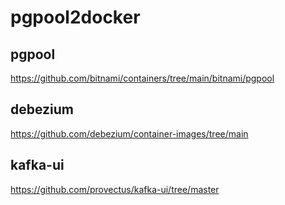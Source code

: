 # pgpool2docker
## pgpool
https://github.com/bitnami/containers/tree/main/bitnami/pgpool
## debezium
https://github.com/debezium/container-images/tree/main
## kafka-ui
https://github.com/provectus/kafka-ui/tree/master